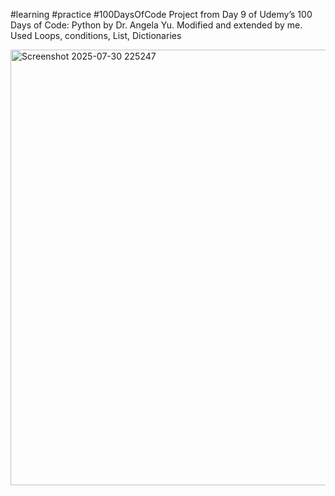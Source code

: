 #learning #practice #100DaysOfCode Project from Day 9 of Udemy’s 100 Days of Code: Python by Dr. Angela Yu. Modified and extended by me. Used Loops, conditions, List, Dictionaries

<img width="512" height="697" alt="Screenshot 2025-07-30 225247" src="https://github.com/user-attachments/assets/5ee9a6f5-56ef-4e6e-b103-5c6bb444a895" />
